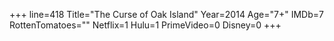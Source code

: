 +++
line=418
Title="The Curse of Oak Island"
Year=2014
Age="7+"
IMDb=7
RottenTomatoes=""
Netflix=1
Hulu=1
PrimeVideo=0
Disney=0
+++

